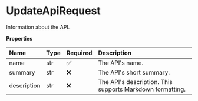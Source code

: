 # UpdateApiRequest

Information about the API.

**Properties**

| Name        | Type | Required | Description                                               |
| :---------- | :--- | :------- | :-------------------------------------------------------- |
| name        | str  | ✅       | The API's name.                                           |
| summary     | str  | ❌       | The API's short summary.                                  |
| description | str  | ❌       | The API's description. This supports Markdown formatting. |

<!-- This file was generated by liblab | https://liblab.com/ -->
